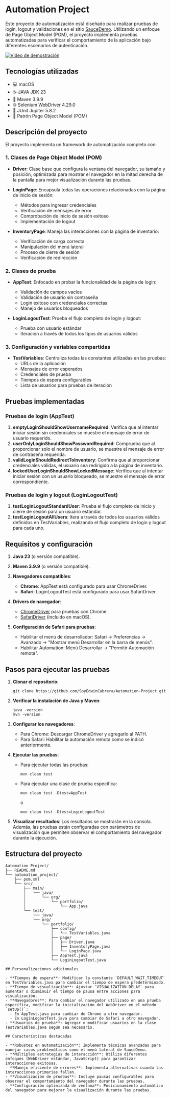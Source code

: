 # Automation Project

Este proyecto de automatización está diseñado para realizar pruebas de login, logout y validaciones en el sitio [SauceDemo](https://www.saucedemo.com/v1/index.html). Utilizando un enfoque de Page Object Model (POM), el proyecto implementa pruebas automatizadas para verificar el comportamiento de la aplicación bajo diferentes escenarios de autenticación.

[![Video de demostración](/automation_project/assets/Automation_1.gif)](/automation_project/assets/Automation_1.gif)

## Tecnologías utilizadas

- 💻 macOS
- ☕ JAVA JDK 23
- 🔨 Maven 3.9.9
- 🌐 Selenium WebDriver 4.29.0
- 🧪 JUnit Jupiter 5.8.2
- 🧩 Patrón Page Object Model (POM)

## Descripción del proyecto

El proyecto implementa un framework de automatización completo con:

### 1. Clases de Page Object Model (POM)

- **Driver**: Clase base que configura la ventana del navegador, su tamaño y posición, optimizada para mostrar el navegador en la mitad derecha de la pantalla para mejor visualización durante las pruebas.

- **LoginPage**: Encapsula todas las operaciones relacionadas con la página de inicio de sesión:
  - Métodos para ingresar credenciales
  - Verificación de mensajes de error
  - Comprobación de inicio de sesión exitoso
  - Implementación de logout

- **InventoryPage**: Maneja las interacciones con la página de inventario:
  - Verificación de carga correcta
  - Manipulación del menú lateral
  - Proceso de cierre de sesión
  - Verificación de redirección

### 2. Clases de prueba

- **AppTest**: Enfocado en probar la funcionalidad de la página de login:
  - Validación de campos vacíos
  - Validación de usuario sin contraseña
  - Login exitoso con credenciales correctas
  - Manejo de usuarios bloqueados

- **LoginLogoutTest**: Prueba el flujo completo de login y logout:
  - Prueba con usuario estándar
  - Iteración a través de todos los tipos de usuarios válidos

### 3. Configuración y variables compartidas

- **TestVariables**: Centraliza todas las constantes utilizadas en las pruebas:
  - URLs de la aplicación
  - Mensajes de error esperados
  - Credenciales de prueba
  - Tiempos de espera configurables
  - Lista de usuarios para pruebas de iteración

## Pruebas implementadas

### Pruebas de login (AppTest)

1. **emptyLoginShouldShowUsernameRequired**: Verifica que al intentar iniciar sesión sin credenciales se muestre el mensaje de error de usuario requerido.
2. **userOnlyLoginShouldShowPasswordRequired**: Comprueba que al proporcionar solo el nombre de usuario, se muestre el mensaje de error de contraseña requerida.
3. **validLoginShouldRedirectToInventory**: Confirma que al proporcionar credenciales válidas, el usuario sea redirigido a la página de inventario.
4. **lockedUserLoginShouldShowLockedMessage**: Verifica que al intentar iniciar sesión con un usuario bloqueado, se muestre el mensaje de error correspondiente.

### Pruebas de login y logout (LoginLogoutTest)

1. **testLoginLogoutStandardUser**: Prueba el flujo completo de inicio y cierre de sesión para un usuario estándar.
2. **testLoginLogoutAllUsers**: Itera a través de todos los usuarios válidos definidos en TestVariables, realizando el flujo completo de login y logout para cada uno.

## Requisitos y configuración

1. **Java 23** (o versión compatible).
2. **Maven 3.9.9** (o versión compatible).
3. **Navegadores compatibles**:
   - **Chrome**: AppTest está configurado para usar ChromeDriver.
   - **Safari**: LoginLogoutTest está configurado para usar SafariDriver.

4. **Drivers de navegador**:
   - [ChromeDriver](https://chromedriver.chromium.org/) para pruebas con Chrome.
   - [SafariDriver](https://developer.apple.com/documentation/webkit/testing_with_webdriver_in_safari) (incluido en macOS).

5. **Configuración de Safari para pruebas**:
   - Habilitar el menú de desarrollador: Safari → Preferencias → Avanzado → "Mostrar menú Desarrollar en la barra de menús".
   - Habilitar Automation: Menú Desarrollar → "Permitir Automación remota".

## Pasos para ejecutar las pruebas

1. **Clonar el repositorio**:
   ```
   git clone https://github.com/SoyEdwinCabrera/Automation-Project.git
   ```

2. **Verificar la instalación de Java y Maven**:
   ```
   java -version
   mvn -version
   ```

3. **Configurar los navegadores**:
   - Para Chrome: Descargar ChromeDriver y agregarlo al PATH.
   - Para Safari: Habilitar la automación remota como se indicó anteriormente.

4. **Ejecutar las pruebas**:
   - Para ejecutar todas las pruebas:
     ```
     mvn clean test
     ```
   - Para ejecutar una clase de prueba específica:
     ```
     mvn clean test -Dtest=AppTest
     ```
     o
     ```
     mvn clean test -Dtest=LoginLogoutTest
     ```

5. **Visualizar resultados**:
   Los resultados se mostrarán en la consola. Además, las pruebas están configuradas con parámetros de visualización que permiten observar el comportamiento del navegador durante la ejecución.

## Estructura del proyecto

```
Automation-Project/
├── README.md
└── automation_project/
    ├── pom.xml
    └── src/
        ├── main/
        │   └── java/
        │       └── org/
        │           └── portfolio/
        │               └── App.java
        └── test/
            └── java/
            └── org/
                └── portfolio/
                    ├── config/
                    │   └── TestVariables.java
                    ├── page/
                    │   ├── Driver.java
                    │   ├── InventoryPage.java
                    │   └── LoginPage.java
                    ├── AppTest.java
                    └── LoginLogoutTest.java
                    
## Personalizaciones adicionales

- **Tiempos de espera**: Modificar la constante `DEFAULT_WAIT_TIMEOUT` en TestVariables.java para cambiar el tiempo de espera predeterminado.
- **Tiempo de visualización**: Ajustar `VISUALIZATION_DELAY` para aumentar o disminuir el tiempo de pausa entre acciones para visualización.
- **Navegadores**: Para cambiar el navegador utilizado en una prueba específica, modificar la inicialización del WebDriver en el método `setUp()`:
  - En AppTest.java para cambiar de Chrome a otro navegador.
  - En LoginLogoutTest.java para cambiar de Safari a otro navegador.
- **Usuarios de prueba**: Agregar o modificar usuarios en la clase TestVariables.java según sea necesario.

## Características destacadas

- **Robustez en automatización**: Implementa técnicas avanzadas para manejar casos problemáticos como el menú lateral de SauceDemo.
- **Múltiples estrategias de interacción**: Utiliza diferentes enfoques (WebDriver estándar, JavaScript) para garantizar interacciones exitosas.
- **Manejo eficiente de errores**: Implementa alternativas cuando las interacciones primarias fallan.
- **Visualización de pruebas**: Incluye pausas configurables para observar el comportamiento del navegador durante las pruebas.
- **Configuración optimizada de ventana**: Posicionamiento automático del navegador para mejorar la visualización durante las pruebas.

